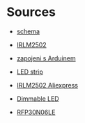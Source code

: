 # Sources

* [schema](https://i.stack.imgur.com/ZK60L.png)

* [IRLM2502](https://www.infineon.com/dgdl/irlml2502.pdf?fileId=5546d462533600a401535667f44d2602)

* [zapojeni s Arduinem](http://bildr.org/2012/03/rfp30n06le-arduino/)

* [LED strip](https://electronics.stackexchange.com/questions/67775/driving-led-strip-from-microcontroller)

* [IRLM2502 Aliexpress](https://www.aliexpress.com/item/20pcs-Transistor-IRLML2502-TRPBF-00BF-MOSFET-N-Channel-Field-Effect-DIY-SOT-23/32825995678.html?ws_ab_test=searchweb0_0,searchweb201602_2_10152_10065_10151_10068_10344_10345_10342_10343_10340_10341_10304_10307_10060_10302_10155_10154_10056_10055_10054_10538_10537_10059_10536_10535_10534_10533_100031_10099_10338_10103_10102_10052_10053_10107_10050_10142_10051_10171_10084_10083_10080_10082_10081_10110_10111_10112_10113_10114_10312_10313_10314_10078_10079_10073-10171,searchweb201603_14,ppcSwitch_5&btsid=5aa18aa7-6b1b-49c6-a520-7193cf9323c9&algo_expid=76dc867b-397c-4e50-9a33-b0bdd5d09113-1&algo_pvid=76dc867b-397c-4e50-9a33-b0bdd5d09113)

* [Dimmable LED](https://www.aliexpress.com/wholesale?catId=0&initiative_id=SB_20171016112438&SearchText=dimmable+led+12V)
* [RFP30N06LE](https://www.aliexpress.com/item/Free-shipping-10pcs-lot-RFP30N06LE-P30N06LE-P30N06-MOSFET-N-CH-60V-30A-TO-220-Best-quality/32328363970.html?ws_ab_test=searchweb0_0,searchweb201602_2_10152_10065_10151_10068_10344_10345_10342_10343_10340_10341_10304_10307_10060_10302_10155_10154_10056_10055_10054_10538_10537_10059_10536_10535_10534_10533_100031_10099_10338_10103_10102_10052_10053_10107_10050_10142_10051_10171_10084_10083_10080_10082_10081_10110_10111_10112_10113_10114_10312_10313_10314_10078_10079_10073,searchweb201603_14,ppcSwitch_5&btsid=0b1c3a22-eb1d-4be8-83c7-9743ef457017&algo_expid=a6a32a56-d696-4e33-960e-0c5e034c5be1-0&algo_pvid=a6a32a56-d696-4e33-960e-0c5e034c5be1)
